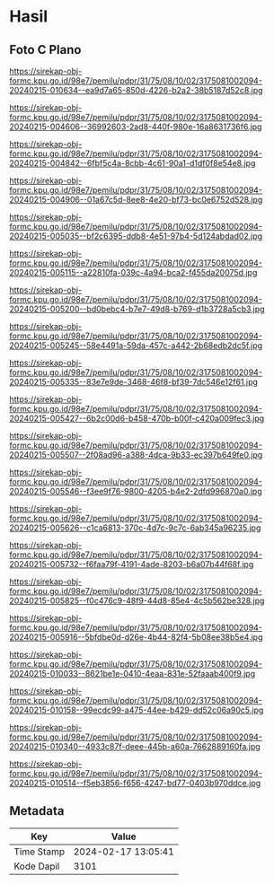 # Hasil

## Foto C Plano

https://sirekap-obj-formc.kpu.go.id/98e7/pemilu/pdpr/31/75/08/10/02/3175081002094-20240215-010634--ea9d7a65-850d-4226-b2a2-38b5187d52c8.jpg

https://sirekap-obj-formc.kpu.go.id/98e7/pemilu/pdpr/31/75/08/10/02/3175081002094-20240215-004606--36992603-2ad8-440f-980e-16a8631736f6.jpg

https://sirekap-obj-formc.kpu.go.id/98e7/pemilu/pdpr/31/75/08/10/02/3175081002094-20240215-004842--6fbf5c4a-8cbb-4c61-90a1-d1df0f8e54e8.jpg

https://sirekap-obj-formc.kpu.go.id/98e7/pemilu/pdpr/31/75/08/10/02/3175081002094-20240215-004906--01a67c5d-8ee8-4e20-bf73-bc0e6752d528.jpg

https://sirekap-obj-formc.kpu.go.id/98e7/pemilu/pdpr/31/75/08/10/02/3175081002094-20240215-005035--bf2c6395-ddb8-4e51-97b4-5d124abdad02.jpg

https://sirekap-obj-formc.kpu.go.id/98e7/pemilu/pdpr/31/75/08/10/02/3175081002094-20240215-005115--a22810fa-039c-4a94-bca2-f455da20075d.jpg

https://sirekap-obj-formc.kpu.go.id/98e7/pemilu/pdpr/31/75/08/10/02/3175081002094-20240215-005200--bd0bebc4-b7e7-49d8-b769-d1b3728a5cb3.jpg

https://sirekap-obj-formc.kpu.go.id/98e7/pemilu/pdpr/31/75/08/10/02/3175081002094-20240215-005245--58e4491a-59da-457c-a442-2b68edb2dc5f.jpg

https://sirekap-obj-formc.kpu.go.id/98e7/pemilu/pdpr/31/75/08/10/02/3175081002094-20240215-005335--83e7e9de-3468-46f8-bf39-7dc546e12f61.jpg

https://sirekap-obj-formc.kpu.go.id/98e7/pemilu/pdpr/31/75/08/10/02/3175081002094-20240215-005427--6b2c00d6-b458-470b-b00f-c420a009fec3.jpg

https://sirekap-obj-formc.kpu.go.id/98e7/pemilu/pdpr/31/75/08/10/02/3175081002094-20240215-005507--2f08ad96-a388-4dca-9b33-ec397b649fe0.jpg

https://sirekap-obj-formc.kpu.go.id/98e7/pemilu/pdpr/31/75/08/10/02/3175081002094-20240215-005546--f3ee9f76-9800-4205-b4e2-2dfd996870a0.jpg

https://sirekap-obj-formc.kpu.go.id/98e7/pemilu/pdpr/31/75/08/10/02/3175081002094-20240215-005626--c1ca6813-370c-4d7c-9c7c-6ab345a96235.jpg

https://sirekap-obj-formc.kpu.go.id/98e7/pemilu/pdpr/31/75/08/10/02/3175081002094-20240215-005732--f6faa79f-4191-4ade-8203-b6a07b44f68f.jpg

https://sirekap-obj-formc.kpu.go.id/98e7/pemilu/pdpr/31/75/08/10/02/3175081002094-20240215-005825--f0c476c9-48f9-44d8-85e4-4c5b562be328.jpg

https://sirekap-obj-formc.kpu.go.id/98e7/pemilu/pdpr/31/75/08/10/02/3175081002094-20240215-005916--5bfdbe0d-d26e-4b44-82f4-5b08ee38b5e4.jpg

https://sirekap-obj-formc.kpu.go.id/98e7/pemilu/pdpr/31/75/08/10/02/3175081002094-20240215-010033--8621be1e-0410-4eaa-831e-52faaab400f9.jpg

https://sirekap-obj-formc.kpu.go.id/98e7/pemilu/pdpr/31/75/08/10/02/3175081002094-20240215-010158--99ecdc99-a475-44ee-b429-dd52c06a90c5.jpg

https://sirekap-obj-formc.kpu.go.id/98e7/pemilu/pdpr/31/75/08/10/02/3175081002094-20240215-010340--4933c87f-deee-445b-a60a-7662889160fa.jpg

https://sirekap-obj-formc.kpu.go.id/98e7/pemilu/pdpr/31/75/08/10/02/3175081002094-20240215-010514--f5eb3856-f656-4247-bd77-0403b970ddce.jpg


## Metadata

| Key        | Value               |
| ---------- | ------------------- |
| Time Stamp | 2024-02-17 13:05:41 |
| Kode Dapil | 3101                |



